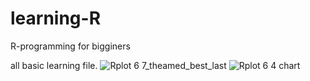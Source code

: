# learning-R
R-programming for bigginers

all basic learning file.
![Rplot 6 7_theamed_best_last](https://github.com/coding4vinayak/learning-R/assets/85548902/4d4193c7-d07f-4a90-8897-ef6b3250d74c)
![Rplot 6 4 chart](https://github.com/coding4vinayak/learning-R/assets/85548902/d5c90020-99cd-4bb4-9845-e33f678bd9d2)
